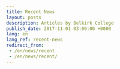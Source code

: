 ```yaml
---
title: Recent News
layout: posts
description: Articles by Belkirk College
publish_date: 2017-11-01 03:00:00 +0000
lang: en
lang_ref: recent-news
redirect_from:
 - /en/news/recent
 - /en/news/recent/
---
```

